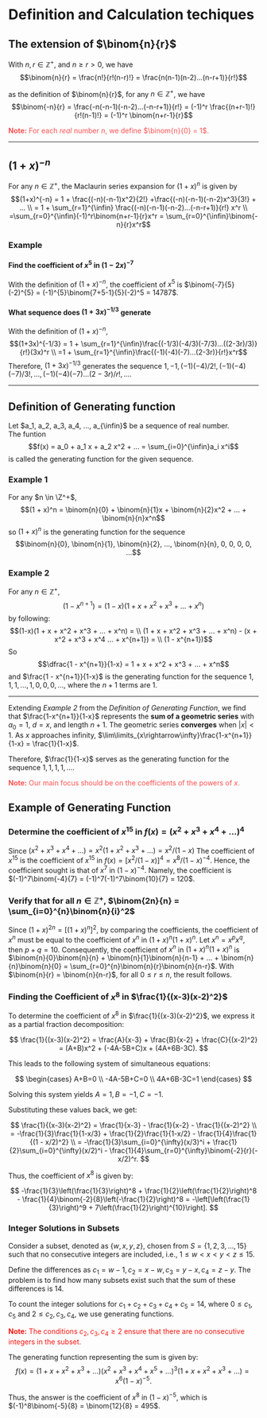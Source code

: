 # Definition and Calculation techiques

## The extension of $\binom{n}{r}$

With $n, r \in \mathbb{Z}^+$, and $n \geq r \gt 0$, we have
$$\binom{n}{r} = \frac{n!}{r!(n-r)!} = \frac{n(n-1)(n-2)...(n-r+1)}{r!}$$

as the definition of $\binom{n}{r}$, for any $n \in \mathbb{Z}^+$, we have
$$\binom{-n}{r} = \frac{-n(-n-1)(-n-2)...(-n-r+1)}{r!} = (-1)^r \frac{(n+r-1)!}{r!(n-1)!} = (-1)^r \binom{n+r-1}{r}$$

<font color=#FF5151>**Note:** For each *real* number $n$, we define $\binom{n}{0} = 1$.</font>

---

## $(1 + x)^{-n}$

For any $n \in \mathbb{Z}^+$, the Maclaurin series expansion for $(1+x)^n$ is given by
$$(1+x)^{-n} = 1 + \frac{(-n)(-n-1)x^2}{2!} +\frac{(-n)(-n-1)(-n-2)x^3}{3!} + ... \\ = 1 + \sum_{r=1}^{\infin} \frac{(-n)(-n-1)(-n-2)...(-n-r+1)}{r!} x^r \\ =\sum_{r=0}^{\infin}(-1)^r\binom{n+r-1}{r}x^r = \sum_{r=0}^{\infin}\binom{-n}{r}x^r$$

### Example

#### Find the coefficient of $x^5$ in $(1-2x)^{-7}$

With the definition of $(1 + x)^{-n}$, the coefficient of $x^5$ is $\binom{-7}{5}(-2)^{5} = (-1)^{5}\binom{7+5-1}{5}(-2)^5 = 14787$.

#### What sequence does $(1+3x)^{-1/3}$ generate

With the definition of $(1+x)^{-n}$,  
$$(1+3x)^{-1/3} = 1 + \sum_{r=1}^{\infin}\frac{(-1/3)(-4/3)(-7/3)...((2-3r)/3)}{r!}(3x)^r \\ =1 + \sum_{r=1}^{\infin}\frac{(-1)(-4)(-7)...(2-3r)}{r!}x^r$$
Therefore, $(1+3x)^{-1/3}$ generates the sequence $1, -1, (-1)(-4)/2!, (-1)(-4)(-7)/3!, ..., (-1)(-4)(-7)...(2-3r)/r!, ...$.

---

## Definition of Generating function

Let $a_1, a_2, a_3, a_4, ..., a_{\infin}$ be a sequence of real number.  
The funtion
$$f(x) = a_0 + a_1 x + a_2 x^2 + ... = \sum_{i=0}^{\infin}a_i x^i$$
is called the generating function for the given sequence.

### Example 1

For any $n \in \Z^+$,  
$$(1 + x)^n = \binom{n}{0} + \binom{n}{1}x + \binom{n}{2}x^2 + ... + \binom{n}{n}x^n$$
so $(1 + x)^n$ is the generating function for the sequence
$$\binom{n}{0}, \binom{n}{1}, \binom{n}{2}, ..., \binom{n}{n}, 0, 0, 0, 0, ...$$

### Example 2

For any $n \in \mathbb{Z}^+$,
$$(1 - x^{n+1}) = (1 - x)(1 + x + x^2 + x^3 + ... + x^n)$$
by following:
$$(1-x)(1 + x + x^2 + x^3 + ... + x^n) = \\
(1 + x + x^2 + x^3 + ... + x^n) - (x + x^2 + x^3 + x^4 ... + x^{n+1}) = \\
(1 - x^{n+1})$$
So
$$\dfrac{1 - x^{n+1}}{1-x} = 1 + x + x^2 + x^3 + ... + x^n$$
and $\frac{1 - x^{n+1}}{1-x}$ is the generating function for the sequence $1, 1, 1, ..., 1, 0, 0, 0, ...$, where the $n+1$ terms are $1$.

---

Extending *Example 2* from the *Definition of Generating Function*, we find that $\frac{1-x^{n+1}}{1-x}$ represents the **sum of a geometric series** with $a_0 = 1$, $d = x$, and length $n+1$. The geometric series **converges** when $|x| < 1$. As $x$ approaches infinity, $\lim\limits_{x\rightarrow\infty}\frac{1-x^{n+1}}{1-x} = \frac{1}{1-x}$.

Therefore, $\frac{1}{1-x}$ serves as the generating function for the sequence $1, 1, 1, 1, \ldots$.

<font color=#FF5151>**Note:** Our main focus should be on the coefficients of the powers of $x$.</font>

## Example of Generating Function

### Determine the coefficient of $x^{15}$ in $f(x) = (x^2 + x^3 + x^4 + ...)^4$

Since $(x^2 + x^3 + x^4 +...) = x^2(1 + x^2 + x^3 +...) = x^2 / (1-x)$
The coefficient of $x^{15}$ is the coefficient of $x^{15}$ in $f(x) = [x^2/(1-x)]^4 = x^8 / (1-x)^{-4}$.
Hence, the coefficient sought is that of $x^7$ in $(1-x)^{-4}$.
Namely, the coefficient is $(-1)^7\binom{-4}{7} = (-1)^7(-1)^7\binom{10}{7} = 120$.

### Verify that for all $n \in \mathbb{Z}^+$, $\binom{2n}{n} = \sum_{i=0}^{n}\binom{n}{i}^2$

Since $(1+x)^{2n} = [(1+x)^n]^2$, by comparing the coefficients, the coefficient of $x^n$ must be equal to the coefficient of $x^n$ in $(1+x)^n(1+x)^n$.
Let $x^n = x^px^q$, then $p+q=10$. Consequently, the coefficient of $x^n$ in $(1+x)^n(1+x)^n$ is $\binom{n}{0}\binom{n}{n} + \binom{n}{1}\binom{n}{n-1} + ... + \binom{n}{n}\binom{n}{0} = \sum_{r=0}^{n}\binom{n}{r}\binom{n}{n-r}$.
With $\binom{n}{r} = \binom{n}{n-r}$, for all $0 \leq r \leq n$, the result follows.

### Finding the Coefficient of $x^8$ in $\frac{1}{(x-3)(x-2)^2}$

To determine the coefficient of $x^8$ in $\frac{1}{(x-3)(x-2)^2}$, we express it as a partial fraction decomposition:

$$
\frac{1}{(x-3)(x-2)^2} = \frac{A}{x-3} + \frac{B}{x-2} + \frac{C}{(x-2)^2} = (A+B)x^2 + (-4A-5B+C)x + (4A+6B-3C).
$$

This leads to the following system of simultaneous equations:

$$
\begin{cases}
A+B=0 \\
-4A-5B+C=0 \\
4A+6B-3C=1
\end{cases}
$$

Solving this system yields $A=1, B=-1, C=-1$.

Substituting these values back, we get:

$$
\frac{1}{(x-3)(x-2)^2} = \frac{1}{x-3} - \frac{1}{x-2} - \frac{1}{(x-2)^2} \\
= -\frac{1}{3}\frac{1}{1-x/3} + \frac{1}{2}\frac{1}{1-x/2} - \frac{1}{4}\frac{1}{(1 - x/2)^2} \\
= -\frac{1}{3}\sum_{i=0}^{\infty}(x/3)^i + \frac{1}{2}\sum_{i=0}^{\infty}(x/2)^i - \frac{1}{4}\sum_{r=0}^{\infty}\binom{-2}{r}(-x/2)^r.
$$

Thus, the coefficient of $x^8$ is given by:

$$
-\frac{1}{3}\left(\frac{1}{3}\right)^8 + \frac{1}{2}\left(\frac{1}{2}\right)^8 - \frac{1}{4}\binom{-2}{8}\left(-\frac{1}{2}\right)^8 = -\left[\left(\frac{1}{3}\right)^9 + 7\left(\frac{1}{2}\right)^{10}\right].
$$

### Integer Solutions in Subsets

Consider a subset, denoted as $\{ w, x, y, z \}$, chosen from $S = \{ 1, 2, 3, ..., 15 \}$ such that no consecutive integers are included, i.e., $1 \leq w \lt x \lt y \lt z \leq 15$.

Define the differences as $c_1 = w-1, c_2 = x-w, c_3 = y-x, c_4 = z-y$. The problem is to find how many subsets exist such that the sum of these differences is 14.

To count the integer solutions for $c_1 + c_2 + c_3 + c_4 + c_5 = 14$, where $0 \leq c_1, c_5$ and $2 \leq c_2, c_3, c_4$, we use generating functions.

<font color=#F5151>**Note:** The conditions $c_2, c_3, c_4 \geq 2$ ensure that there are no consecutive integers in the subset.</font>

The generating function representing the sum is given by:
$$
f(x) = (1 + x + x^2 + x^3 + \ldots)(x^2 + x^3 + x^4 + x^5 + \ldots)^3 (1 + x + x^2 + x^3 + \ldots) = x^6(1-x)^{-5}.
$$

Thus, the answer is the coefficient of $x^{8}$ in $(1-x)^{-5}$, which is $(-1)^8\binom{-5}{8} = \binom{12}{8} = 495$.
